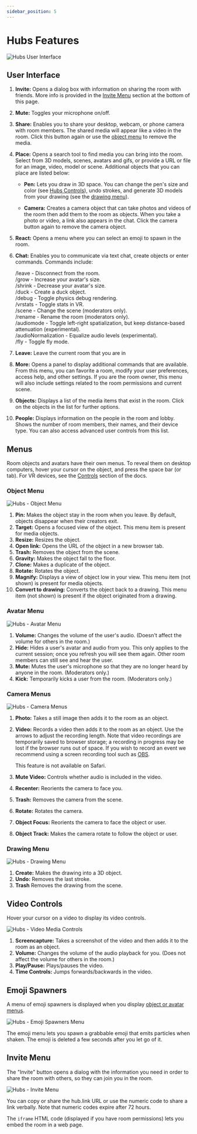 ```yaml
---
sidebar_position: 5
---
```


# Hubs Features

![Hubs User Interface](/img/hubs-user-interface.png)

## User Interface

1. **Invite:** Opens a dialog box with information on sharing the room with friends. More info is provided in the [Invite Menu](./hubs-features.md#invite-menu) section at the bottom of this page.

2. **Mute:** Toggles your microphone on/off.

3. **Share:** Enables you to share your desktop, webcam, or phone camera with room members. The shared media will appear like a video in the room. Click this button again or use the [object menu](./hubs-features.md#object-menu) to remove the media.

4. **Place:** Opens a search tool to find media you can bring into the room. Select from 3D models, scenes, avatars and gifs, or provide a URL or file for an image, video, model or scene. Additional objects that you can place are listed below:

   - **Pen:** Lets you draw in 3D space. You can change the pen's size and color (see [Hubs Controls](./controls.md)), undo strokes, and generate 3D models from your drawing (see the [drawing menu](./hubs-features.md#drawing-menu)).

   - **Camera:** Creates a camera object that can take photos and videos of the room then add them to the room as objects. When you take a photo or video, a link also appears in the chat. Click the camera button again to remove the camera object.

5. **React:** Opens a menu where you can select an emoji to spawn in the room.

6. **Chat:** Enables you to communicate via text chat, create objects or enter commands. Commands include:

   /leave - Disconnect from the room.\
   /grow - Increase your avatar's size.\
   /shrink - Decrease your avatar's size.\
   /duck - Create a duck object.\
   /debug - Toggle physics debug rendering.\
   /vrstats - Toggle stats in VR.\
   /scene - Change the scene (moderators only).\
   /rename - Rename the room (moderators only).\
   /audiomode - Toggle left-right spatialization, but keep distance-based attenuation (experimental).\
   /audioNormalization - Equalize audio levels (experimental).\
   /fly - Toggle fly mode.

7. **Leave:** Leave the current room that you are in

8. **More:** Opens a panel to display additional commands that are available. From this menu, you can favorite a room, modify your user preferences, access help, and other settings. If you are the room owner, this menu will also include settings related to the room permissions and current scene.

9. **Objects:** Displays a list of the media items that exist in the room. Click on the objects in the list for further options.

10. **People:** Displays information on the people in the room and lobby. Shows the number of room members, their names, and their device type. You can also access advanced user controls from this list.

## Menus

Room objects and avatars have their own menus. To reveal them on desktop computers, hover your cursor on the object, and press the space bar (or tab). For VR devices, see the [Controls](./controls.md) section of the docs.

### Object Menu

![Hubs - Object Menu](/img/hubs-object-menu.jpeg)

1. **Pin:** Makes the object stay in the room when you leave. By default, objects disappear when their creators exit.
2. **Target:** Opens a focused view of the object. This menu item is present for media objects.
3. **Resize:** Resizes the object.
4. **Open link:** Opens the URL of the object in a new browser tab.
5. **Trash:** Removes the object from the scene.
6. **Gravity:** Makes the object fall to the floor.
7. **Clone:** Makes a duplicate of the object.
8. **Rotate:** Rotates the object.
9. **Magnify:** Displays a view of object low in your view. This menu item (not shown) is present for media objects.
10. **Convert to drawing:** Converts the object back to a drawing. This menu item (not shown) is present if the object originated from a drawing.

### Avatar Menu

![Hubs - Avatar Menu](/img/hubs-avatar-menu.jpeg)

1. **Volume:** Changes the volume of the user's audio. (Doesn't affect the volume for others in the room.)
2. **Hide:** Hides a user's avatar and audio from you. This only applies to the current session; once you refresh you will see them again. Other room members can still see and hear the user.
3. **Mute:** Mutes the user's microphone so that they are no longer heard by anyone in the room. (Moderators only.)
4. **Kick:** Temporarily kicks a user from the room. (Moderators only.)

### Camera Menus

![Hubs - Camera Menus](/img/hubs-camera-menu.jpeg)

1. **Photo:** Takes a still image then adds it to the room as an object.
2. **Video:** Records a video then adds it to the room as an object. Use the arrows to adjust the recording length. Note that video recordings are temporarily saved to browser storage; a recording in progress may be lost if the browser runs out of space. If you wish to record an event we recommend using a screen recording tool such as [OBS](https://obsproject.com/).

   This feature is not available on Safari.

3. **Mute Video:** Controls whether audio is included in the video.
4. **Recenter:** Reorients the camera to face you.
5. **Trash:** Removes the camera from the scene.
6. **Rotate:** Rotates the camera.
7. **Object Focus:** Reorients the camera to face the object or user.
8. **Object Track:** Makes the camera rotate to follow the object or user.

### Drawing Menu

![Hubs - Drawing Menu](/img/hubs-drawing-menu.jpeg)

1. **Create:** Makes the drawing into a 3D object.
2. **Undo:** Removes the last stroke.
3. **Trash** Removes the drawing from the scene.

## Video Controls

Hover your cursor on a video to display its video controls.

![Hubs - Video Media Controls](/img/hubs-media-controls.jpeg)

1. **Screencapture:** Takes a screenshot of the video and then adds it to the room as an object.
2. **Volume:** Changes the volume of the audio playback for you. (Does not affect the volume for others in the room.)
3. **Play/Pause:** Plays/pauses the video.
4. **Time Controls:** Jumps forwards/backwards in the video.

## Emoji Spawners

A menu of emoji spawners is displayed when you display [object or avatar menus](./hubs-features.md#menus).

![Hubs - Emoji Spawners Menu](/img/hubs-emoji-spawners.jpeg)

The emoji menu lets you spawn a grabbable emoji that emits particles when shaken. The emoji is deleted a few seconds after you let go of it.

## Invite Menu

The "Invite" button opens a dialog with the information you need in order to share the room with others, so they can join you in the room.

![Hubs - Invite Menu](/img/hubs-invite-dialogue.PNG)

You can copy or share the hub.link URL or use the numeric code to share a link verbally. Note that numeric codes expire after 72 hours.

The `iframe` HTML code (displayed if you have room permissions) lets you embed the room in a web page.

<!-- The "notify me" checkbox (displayed if you have room permissions) enables you to sign up for notifications that alert you when another user enters the room. You can sign up for notifications on your phone or desktop. You do not need to remain in the room to receive notifications. -->
